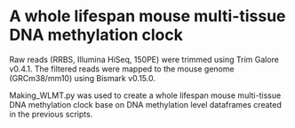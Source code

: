 # A whole lifespan mouse multi-tissue DNA methylation clock


Raw reads (RRBS, Illumina HiSeq, 150PE) were trimmed using Trim Galore v0.4.1. The filtered reads were mapped to the mouse genome (GRCm38/mm10) using Bismark v0.15.0.





Making_WLMT.py was used to create a whole lifespan mouse multi-tissue DNA methylation clock base on DNA methylation level dataframes created in the previous scripts.
